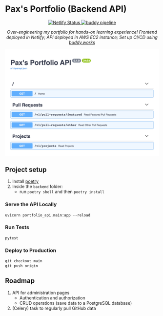 # Pax's Portfolio (Backend API)

<p align="center">
    <a href="https://app.netlify.com/sites/laughing-brattain-d0abbd/deploys">
        <img src="https://api.netlify.com/api/v1/badges/0ee12cf8-5b79-4a11-ae30-fd74576e16fa/deploy-status" alt="Netlify Status" />
    </a>
    <a href="https://app.buddy.works/paxmargret/portfolio-api/pipelines/pipeline/318477">
        <img src="https://app.buddy.works/paxmargret/portfolio-api/pipelines/pipeline/318477/badge.svg?token=4b2a7bd16f0c58f0eaa34f27824a709c73c4ea73cce5810e7fc62916ba745d3f" alt="buddy pipeline" />
    </a>
</p>

<p align="center"><em>Over-engineering my portfolio for hands-on learning experience! Frontend deployed in Netlify; API deployed in AWS EC2 instance; Set up CI/CD using <a href="https://buddy.works/">buddy.works</a></em></p>

<p align="center">
    <img src="./docs/openapi_docs.png" alt="OpenAPI docs" />
</p>

## Project setup

1. Install [poetry](https://python-poetry.org/docs/#installation)
2. Inside the `backend` folder:
    - run `poetry shell` and then `poetry install`

### Serve the API Locally

```
uvicorn portfolio_api.main:app --reload
```

### Run Tests

```
pytest
```

### Deploy to Production

```
git checkout main
git push origin
```

## Roadmap

1) API for administration pages
    - Authentication and authorization
    - CRUD operations (save data to a PostgreSQL database)
2) (Celery) task to regularly pull GitHub data
